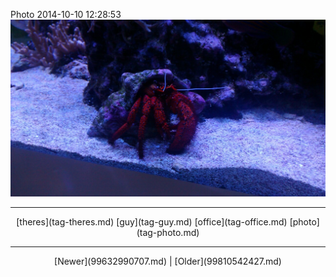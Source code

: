 <!--
title: Photo 2014-10-10 12
date: 2020-06-28T14:38:48.497Z
tags: theres, guy, office, photo
-->

Photo 2014-10-10 12:28:53
![](99641002932-0.jpg)

<!--BOTTOM-POST-NAVIGATION-->
---

<center>[theres](tag-theres.md) [guy](tag-guy.md) [office](tag-office.md) [photo](tag-photo.md)</center>

---

<center>[Newer](99632990707.md) | [Older](99810542427.md)</center>